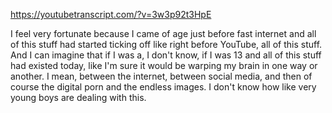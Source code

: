 https://youtubetranscript.com/?v=3w3p92t3HpE

 I feel very fortunate because I came of age just before fast internet and all of this stuff had started ticking off like right before YouTube, all of this stuff. And I can imagine that if I was a, I don't know, if I was 13 and all of this stuff had existed today, like I'm sure it would be warping my brain in one way or another. I mean, between the internet, between social media, and then of course the digital porn and the endless images. I don't know how like very young boys are dealing with this.
